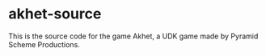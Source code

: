 # akhet-source
This is the source code for the game Akhet, a UDK game made by Pyramid Scheme Productions.
